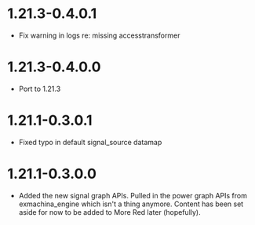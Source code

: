 # 1.21.3-0.4.0.1
* Fix warning in logs re: missing accesstransformer

# 1.21.3-0.4.0.0
* Port to 1.21.3

# 1.21.1-0.3.0.1
* Fixed typo in default signal_source datamap

# 1.21.1-0.3.0.0
* Added the new signal graph APIs. Pulled in the power graph APIs from exmachina_engine which isn't a thing anymore. Content has been set aside for now to be added to More Red later (hopefully).
